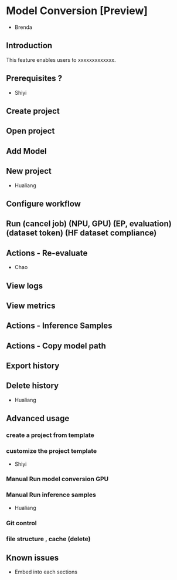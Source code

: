 # Model Conversion [Preview]

- Brenda

## Introduction
 
This feature enables users to xxxxxxxxxxxxx.
 
## Prerequisites ?


- Shiyi
 
## Create project  

## Open project

## Add Model

## New project


- Hualiang

## Configure workflow
 
## Run  (cancel job) (NPU, GPU) (EP, evaluation) (dataset token) (HF dataset compliance)
 
## Actions - Re-evaluate


- Chao

## View logs
 
## View metrics
 
## Actions - Inference Samples
 
## Actions - Copy model path
 
## Export history
 
## Delete history
 

- Hualiang
 
## Advanced usage
 
### create a project from template
 
### customize the project template


- Shiyi

### Manual Run model conversion GPU
 
### Manual Run inference samples


- Hualiang

### Git control
 
### file structure , cache (delete)



## Known issues

- Embed into each sections
